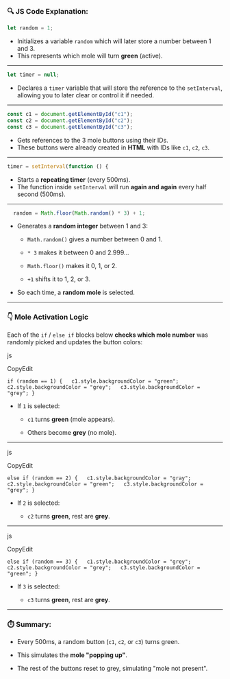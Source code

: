 ### 🔍 JS Code Explanation:

```js
let random = 1;
```

- Initializes a variable `random` which will later store a number between 1 and 3.
- This represents which mole will turn **green** (active).

---

```js
let timer = null;
```

- Declares a `timer` variable that will store the reference to the `setInterval`, allowing you to later clear or control it if needed.    

---

```js
const c1 = document.getElementById("c1"); 
const c2 = document.getElementById("c2"); 
const c3 = document.getElementById("c3");
```

- Gets references to the 3 mole buttons using their IDs.
- These buttons were already created in **HTML** with IDs like `c1`, `c2`, `c3`.

---

```js
timer = setInterval(function () {
```

- Starts a **repeating timer** (every 500ms).
- The function inside `setInterval` will run **again and again** every half second (500ms).

---

```js
  random = Math.floor(Math.random() * 3) + 1;
```

- Generates a **random integer** between 1 and 3:
    
    - `Math.random()` gives a number between 0 and 1.
        
    - `* 3` makes it between 0 and 2.999...
        
    - `Math.floor()` makes it 0, 1, or 2.
        
    - `+1` shifts it to 1, 2, or 3.
        
- So each time, a **random mole** is selected.
    

---

### 👇 Mole Activation Logic

Each of the `if` / `else if` blocks below **checks which mole number** was randomly picked and updates the button colors:

js

CopyEdit

`if (random == 1) {   c1.style.backgroundColor = "green";   c2.style.backgroundColor = "grey";   c3.style.backgroundColor = "grey"; }`

- If `1` is selected:
    
    - `c1` turns **green** (mole appears).
        
    - Others become **grey** (no mole).
        

---

js

CopyEdit

`else if (random == 2) {   c1.style.backgroundColor = "gray";   c2.style.backgroundColor = "green";   c3.style.backgroundColor = "grey"; }`

- If `2` is selected:
    
    - `c2` turns **green**, rest are **grey**.
        

---

js

CopyEdit

`else if (random == 3) {   c1.style.backgroundColor = "grey";   c2.style.backgroundColor = "grey";   c3.style.backgroundColor = "green"; }`

- If `3` is selected:
    
    - `c3` turns **green**, rest are **grey**.
        

---

### ⏱️ Summary:

- Every 500ms, a random button (`c1`, `c2`, or `c3`) turns green.
    
- This simulates the **mole "popping up"**.
    
- The rest of the buttons reset to grey, simulating "mole not present".